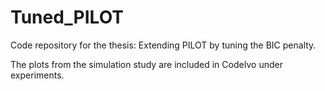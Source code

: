 # Tuned_PILOT
Code repository for the thesis: Extending PILOT by tuning the BIC penalty.

The plots from the simulation study are included in CodeIvo under experiments. 
